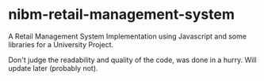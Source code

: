 # nibm-retail-management-system
A Retail Management System Implementation using Javascript and some libraries for a University Project.

Don't judge the readability and quality of the code, was done in a hurry. Will update later (probably not).
